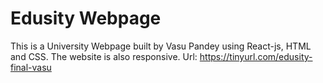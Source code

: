 # Edusity Webpage

This is a University Webpage built by Vasu Pandey using React-js, HTML and CSS.
The website is also responsive.
Url: https://tinyurl.com/edusity-final-vasu
